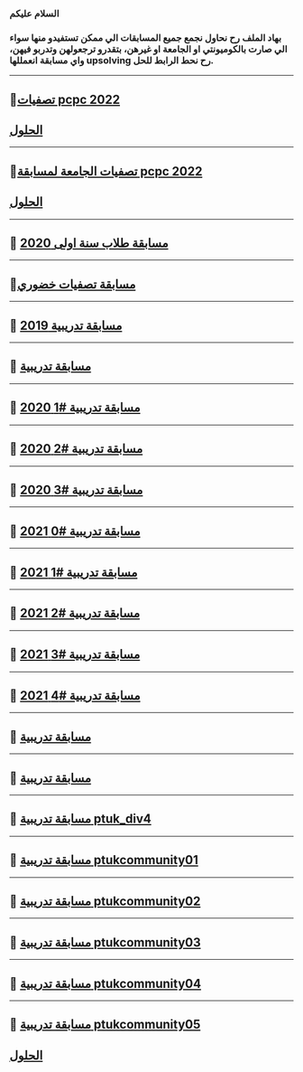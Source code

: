 ### السلام عليكم 
### بهاد الملف رح نحاول نجمع جميع المسابقات الي ممكن تستفيدو منها سواء الي صارت بالكوميونتي او الجامعة او غيرهن، بتقدرو ترجعولهن وتدربو فيهن، واي مسابقة انعمللها upsolving رح نحط الرابط للحل.

_______________________________________________________________________________________________________________________________________________________________________

## 🔹[تصفيات pcpc 2022](https://drive.google.com/file/d/1tx4K4ydlPNm9qGrY8PvjIMm8jh8P6bPK/view?fbclid=IwAR3PYlpTUTGP6plLnzNhBKZRWIul8uXF-zgJAn_s7KoNnoR3PnbLI1TwjXU)

## [الحلول](https://github.com/PTUKCPCommunity/Contests/blob/main/Solutions/PCPC22'.md)

_______________________________________________________________________________________________________________________________________________________________________
## 🔹[تصفيات الجامعة لمسابقة pcpc 2022](https://codeforces.com/contests/400626)

## [الحلول](https://github.com/PTUKCPCommunity/Contests/blob/main/Solutions/ptukpcpc22'.md)
_______________________________________________________________________________________________________________________________________________________________________


## 🔹 [مسابقة طلاب سنة اولى 2020](https://www.hackerrank.com/contests/newcomers2020/challenges/filters/page:1)

_______________________________________________________________________________________________________________________________________________________________________

## 🔹[مسابقة تصفيات خضوري](https://www.vjudge.net/contest/485684)

_______________________________________________________________________________________________________________________________________________________________________

## 🔹 [مسابقة تدريبية 2019](https://www.hackerrank.com/contests/tornado-2019/challenges)

_______________________________________________________________________________________________________________________________________________________________________

## 🔹 [مسابقة تدريبية](https://www.hackerrank.com/contests/reg-contest/challenges)

_______________________________________________________________________________________________________________________________________________________________________

## 🔹 [مسابقة تدريبية #1 2020](https://www.hackerrank.com/contests/first-contest-1603957043/challenges)

_______________________________________________________________________________________________________________________________________________________________________

## 🔹 [مسابقة تدريبية #2 2020](https://www.hackerrank.com/contests/contest-002/challenges)

_______________________________________________________________________________________________________________________________________________________________________

## 🔹 [مسابقة تدريبية #3 2020](https://www.hackerrank.com/contests/ptukcontest003/challenges)

_______________________________________________________________________________________________________________________________________________________________________

## 🔹 [مسابقة تدريبية #0 2021](https://www.hackerrank.com/contests/ptuk-2021/challenges)

_______________________________________________________________________________________________________________________________________________________________________

## 🔹 [مسابقة تدريبية #1 2021](https://www.hackerrank.com/contests/ptuk-2021-01/challenges)

_______________________________________________________________________________________________________________________________________________________________________

## 🔹 [مسابقة تدريبية #2 2021](https://www.hackerrank.com/contests/ptuk-2021-02/challenges)

_______________________________________________________________________________________________________________________________________________________________________

## 🔹 [مسابقة تدريبية #3 2021](https://www.hackerrank.com/contests/ptuk2021-03/challenges)

_______________________________________________________________________________________________________________________________________________________________________

## 🔹 [مسابقة تدريبية #4 2021](https://www.hackerrank.com/contests/ptuk-2021-04/challenges)

_______________________________________________________________________________________________________________________________________________________________________

## 🔹 [مسابقة تدريبية](https://vjudge.net/contest/488652)

_______________________________________________________________________________________________________________________________________________________________________

## 🔹 [مسابقة تدريبية](https://www.hackerrank.com/contests/java-programmers/)

_______________________________________________________________________________________________________________________________________________________________________

## 🔹 [مسابقة تدريبية ptuk_div4](https://www.hackerrank.com/ptuk-div4-1)

_______________________________________________________________________________________________________________________________________________________________________

## 🔹 [مسابقة تدريبية ptukcommunity01](https://www.hackerrank.com/ptukcommunity01)

_______________________________________________________________________________________________________________________________________________________________________

## 🔹 [مسابقة تدريبية ptukcommunity02](https://www.hackerrank.com/ptukcommunity02)

_______________________________________________________________________________________________________________________________________________________________________

## 🔹 [مسابقة تدريبية ptukcommunity03](https://www.hackerrank.com/ptukcommunity03)

_______________________________________________________________________________________________________________________________________________________________________

## 🔹 [مسابقة تدريبية ptukcommunity04](https://www.hackerrank.com/ptukcommunity04)

_______________________________________________________________________________________________________________________________________________________________________

## 🔹 [مسابقة تدريبية ptukcommunity05](https://www.hackerrank.com/ptukcommunity05)

## [الحلول]()
